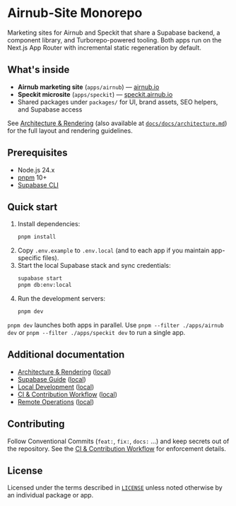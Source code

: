 # Airnub-Site Monorepo

Marketing sites for Airnub and Speckit that share a Supabase backend, a component library, and Turborepo-powered tooling. Both apps run on the Next.js App Router with incremental static regeneration by default.

## What's inside

- **Airnub marketing site** (`apps/airnub`) — [airnub.io](https://airnub.io)
- **Speckit microsite** (`apps/speckit`) — [speckit.airnub.io](https://speckit.airnub.io)
- Shared packages under `packages/` for UI, brand assets, SEO helpers, and Supabase access

See [Architecture & Rendering](https://airnub.github.io/airnub-site/docs/architecture) (also available at [`docs/docs/architecture.md`](docs/docs/architecture.md)) for the full layout and rendering guidelines.

## Prerequisites

- Node.js 24.x
- [pnpm](https://pnpm.io/) 10+
- [Supabase CLI](https://supabase.com/docs/guides/cli)

## Quick start

1. Install dependencies:
   ```bash
   pnpm install
   ```
2. Copy `.env.example` to `.env.local` (and to each app if you maintain app-specific files).
3. Start the local Supabase stack and sync credentials:
   ```bash
   supabase start
   pnpm db:env:local
   ```
4. Run the development servers:
   ```bash
   pnpm dev
   ```

`pnpm dev` launches both apps in parallel. Use `pnpm --filter ./apps/airnub dev` or `pnpm --filter ./apps/speckit dev` to run a single app.

## Additional documentation

- [Architecture & Rendering](https://airnub.github.io/airnub-site/docs/architecture) ([local](docs/docs/architecture.md))
- [Supabase Guide](https://airnub.github.io/airnub-site/docs/supabase) ([local](docs/docs/supabase.md))
- [Local Development](https://airnub.github.io/airnub-site/docs/development) ([local](docs/docs/development.md))
- [CI & Contribution Workflow](https://airnub.github.io/airnub-site/docs/ci) ([local](docs/docs/ci.md))
- [Remote Operations](https://airnub.github.io/airnub-site/docs/remote-operations) ([local](docs/docs/remote-operations.md))

## Contributing

Follow Conventional Commits (`feat:`, `fix:`, `docs:` …) and keep secrets out of the repository. See the [CI & Contribution Workflow](./docs/ci.md) for enforcement details.

## License

Licensed under the terms described in [`LICENSE`](./LICENSE) unless noted otherwise by an individual package or app.
